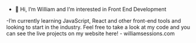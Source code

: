- 👋 Hi, I’m William and I’m interested in Front End Development


-I’m currently learning JavaScript, React and other front-end tools and looking to start in the industry. Feel free to take a look at my code and you can see the live projects on my website here! - williamsessions.com


